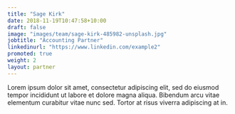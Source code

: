 ```yaml
---
title: "Sage Kirk"
date: 2018-11-19T10:47:58+10:00
draft: false
image: "images/team/sage-kirk-485982-unsplash.jpg"
jobtitle: "Accounting Partner"
linkedinurl: "https://www.linkedin.com/example2"
promoted: true
weight: 2
layout: partner
---
```


Lorem ipsum dolor sit amet, consectetur adipiscing elit, sed do eiusmod tempor incididunt ut labore et dolore magna aliqua. Bibendum arcu vitae elementum curabitur vitae nunc sed. Tortor at risus viverra adipiscing at in.
